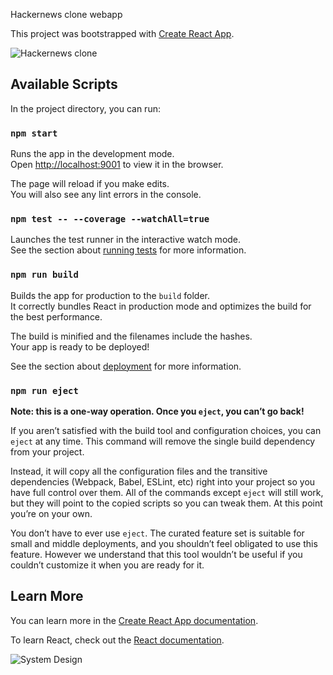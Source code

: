 Hackernews clone webapp

This project was bootstrapped with [Create React App](https://github.com/facebook/create-react-app).

<img src="https://1.bp.blogspot.com/-Y8B3K_dpjCM/XwDfZOtCofI/AAAAAAAAA6I/Q7o9_fJLe1EZUKRmDHdYB_0wO5KVGDe9gCK4BGAsYHg/s3306/screencapture-marvelous-capitol-reef-73968-herokuapp-2020-07-04-20_13_45.png" raw=true alt="Hackernews clone" style="margin-right: 10px;" />


## Available Scripts

In the project directory, you can run:

### `npm start`

Runs the app in the development mode.<br />
Open [http://localhost:9001](http://localhost:9001) to view it in the browser.

The page will reload if you make edits.<br />
You will also see any lint errors in the console.

### `npm test -- --coverage --watchAll=true`

Launches the test runner in the interactive watch mode.<br />
See the section about [running tests](https://facebook.github.io/create-react-app/docs/running-tests) for more information.

### `npm run build`

Builds the app for production to the `build` folder.<br />
It correctly bundles React in production mode and optimizes the build for the best performance.

The build is minified and the filenames include the hashes.<br />
Your app is ready to be deployed!

See the section about [deployment](https://facebook.github.io/create-react-app/docs/deployment) for more information.

### `npm run eject`

**Note: this is a one-way operation. Once you `eject`, you can’t go back!**

If you aren’t satisfied with the build tool and configuration choices, you can `eject` at any time. This command will remove the single build dependency from your project.

Instead, it will copy all the configuration files and the transitive dependencies (Webpack, Babel, ESLint, etc) right into your project so you have full control over them. All of the commands except `eject` will still work, but they will point to the copied scripts so you can tweak them. At this point you’re on your own.

You don’t have to ever use `eject`. The curated feature set is suitable for small and middle deployments, and you shouldn’t feel obligated to use this feature. However we understand that this tool wouldn’t be useful if you couldn’t customize it when you are ready for it.

## Learn More

You can learn more in the [Create React App documentation](https://facebook.github.io/create-react-app/docs/getting-started).

To learn React, check out the [React documentation](https://reactjs.org/).


<img src="https://1.bp.blogspot.com/-Y6nyHBkurKE/XwDmTHDCOLI/AAAAAAAAA7c/1LQ_lGE0bzogSadlT4MCz9IZJ53AFaOHACK4BGAsYHg/s1388/Screenshot%2B2020-07-05%2Bat%2B1.56.48%2BAM.png" raw=true alt="System Design" style="margin-right: 10px;" />




